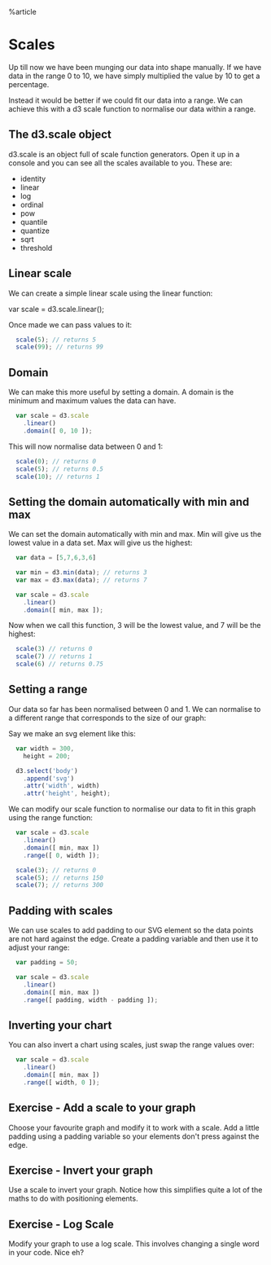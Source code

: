 %article


# Scales

Up till now we have been munging our data into shape manually. If we have data in the range 0 to 10, we have simply multiplied the value by 10 to get a percentage.

Instead it would be better if we could fit our data into a range. We can achieve this with a d3 scale function to normalise our data within a range.


## The d3.scale object

d3.scale is an object full of scale function generators. Open it up in a console and you can see all the scales available to you. These are:

* identity
* linear
* log
* ordinal
* pow
* quantile
* quantize
* sqrt
* threshold


## Linear scale

We can create a simple linear scale using the linear function:

var scale = d3.scale.linear();

Once made we can pass values to it:

```js
  scale(5); // returns 5
  scale(99); // returns 99
```





## Domain

We can make this more useful by setting a domain. A domain is the minimum and maximum values the data can have.

```js
  var scale = d3.scale
    .linear()
    .domain([ 0, 10 ]);
```





This will now normalise data between 0 and 1:

```js
  scale(0); // returns 0
  scale(5); // returns 0.5
  scale(10); // returns 1
```





## Setting the domain automatically with min and max

We can set the domain automatically with min and max. Min will give us the lowest value in a data set. Max will give us the highest:

```js
  var data = [5,7,6,3,6]

  var min = d3.min(data); // returns 3
  var max = d3.max(data); // returns 7

  var scale = d3.scale
    .linear()
    .domain([ min, max ]);
```





Now when we call this function, 3 will be the lowest value, and 7 will be the highest:

```js
  scale(3) // returns 0
  scale(7) // returns 1
  scale(6) // returns 0.75
```





## Setting a range

Our data so far has been normalised between 0 and 1. We can normalise to a different range that corresponds to the size of our graph:

Say we make an svg element like this:

```js
  var width = 300,
    height = 200;

  d3.select('body')
    .append('svg')
    .attr('width', width)
    .attr('height', height);
```





We can modify our scale function to normalise our data to fit in this graph using the range function:

```js
  var scale = d3.scale
    .linear()
    .domain([ min, max ])
    .range([ 0, width ]);

  scale(3); // returns 0
  scale(5); // returns 150
  scale(7); // returns 300
```





## Padding with scales

We can use scales to add padding to our SVG element so the data points are not hard against the edge. Create a padding variable and then use it to adjust your range:

```js
  var padding = 50;

  var scale = d3.scale
    .linear()
    .domain([ min, max ])
    .range([ padding, width - padding ]);
```





## Inverting your chart

You can also invert a chart using scales, just swap the range values over:

```js
  var scale = d3.scale
    .linear()
    .domain([ min, max ])
    .range([ width, 0 ]);
```







## Exercise - Add a scale to your graph

Choose your favourite graph and modify it to work with a scale. Add a little padding using a padding variable so your elements don't press against the edge.



## Exercise - Invert your graph

Use a scale to invert your graph. Notice how this simplifies quite a lot of the maths to do with positioning elements.



## Exercise - Log Scale

Modify your graph to use a log scale. This involves changing a single word in your code. Nice eh?
